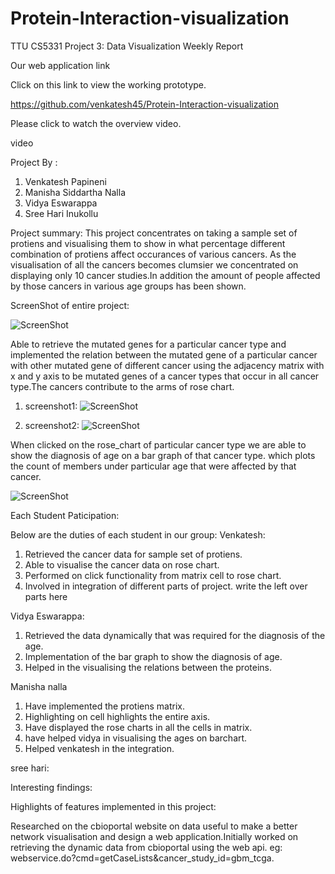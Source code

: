 # Protein-Interaction-visualization
TTU CS5331 Project 3: Data Visualization Weekly Report

Our web application link

Click on this link to view the working prototype. 

https://github.com/venkatesh45/Protein-Interaction-visualization

Please click to watch the overview video.

video


Project By :

1. Venkatesh Papineni 
2. Manisha Siddartha Nalla 
3. Vidya Eswarappa 
4. Sree Hari Inukollu 

Project summary: This project concentrates on taking a sample set of protiens and visualising them to show in what percentage different combination of protiens affect occurances of various cancers. As the visualisation of all the cancers becomes clumsier we concentrated on displaying only 10 cancer studies.In addition the amount of people affected by those cancers in various age groups has been shown.

ScreenShot of entire project:

![ScreenShot](https://github.com/venkatesh45/Protein-Interaction-visualization/blob/master/finalscreenshot.png)

Able to retrieve the mutated genes for a particular cancer type and implemented the relation between the mutated gene of a particular cancer with other mutated gene of different cancer using the adjacency matrix with x and y axis to be mutated genes of a cancer types that occur in all cancer type.The cancers contribute to the arms of rose chart. 

1. screenshot1:
![ScreenShot](https://github.com/venkatesh45/Protein-Interaction-visualization/blob/master/2016-12-10.png)

2. screenshot2:
![ScreenShot](https://github.com/venkatesh45/Protein-Interaction-visualization/blob/master/2016-12-10%20(1).png)

When clicked on the rose_chart of particular cancer type we are able to show the diagnosis of age on a bar graph of that cancer type. which plots the count of members under particular age that were affected by that cancer.

![ScreenShot](https://github.com/venkatesh45/Protein-Interaction-visualization/blob/master/bar%20graph.png)

Each Student Paticipation:

Below are the duties of each student in our group: Venkatesh:

1. Retrieved the cancer data for sample set of protiens.
2. Able to visualise the cancer data on rose chart.
3. Performed on click functionality from matrix cell to rose chart.
4. Involved in integration of different parts of project. write the left over parts here

Vidya Eswarappa:

1. Retrieved the data dynamically that was required for the diagnosis of the age.
2. Implementation of the bar graph to show the diagnosis of age.
3. Helped in the visualising the relations between the proteins.

Manisha nalla

1. Have implemented the protiens matrix.
2. Highlighting on cell highlights the entire axis.
3. Have displayed the rose charts in all the cells in matrix.
4. have helped vidya in visualising the ages on barchart.
5. Helped venkatesh in the integration.

sree hari:


Interesting findings:
 
Highlights of features implemented in this project:

Researched on the cbioportal website on data useful to make a better network visualisation and design a web application.Initially worked on retrieving the dynamic data from cbioportal using the web api. eg: webservice.do?cmd=getCaseLists&cancer_study_id=gbm_tcga.

